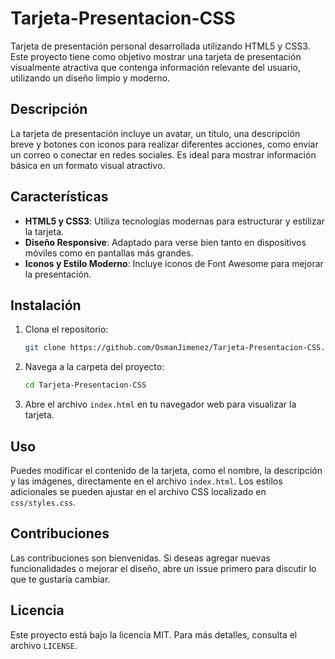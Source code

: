 
# Tarjeta-Presentacion-CSS

Tarjeta de presentación personal desarrollada utilizando HTML5 y CSS3. Este proyecto tiene como objetivo mostrar una tarjeta de presentación visualmente atractiva que contenga información relevante del usuario, utilizando un diseño limpio y moderno.

## Descripción

La tarjeta de presentación incluye un avatar, un título, una descripción breve y botones con iconos para realizar diferentes acciones, como enviar un correo o conectar en redes sociales. Es ideal para mostrar información básica en un formato visual atractivo.

## Características

- **HTML5 y CSS3**: Utiliza tecnologías modernas para estructurar y estilizar la tarjeta.
- **Diseño Responsive**: Adaptado para verse bien tanto en dispositivos móviles como en pantallas más grandes.
- **Iconos y Estilo Moderno**: Incluye iconos de Font Awesome para mejorar la presentación.

## Instalación

1. Clona el repositorio:

   ```bash
   git clone https://github.com/OsmanJimenez/Tarjeta-Presentacion-CSS.git
   ```

2. Navega a la carpeta del proyecto:

   ```bash
   cd Tarjeta-Presentacion-CSS
   ```

3. Abre el archivo `index.html` en tu navegador web para visualizar la tarjeta.

## Uso

Puedes modificar el contenido de la tarjeta, como el nombre, la descripción y las imágenes, directamente en el archivo `index.html`. Los estilos adicionales se pueden ajustar en el archivo CSS localizado en `css/styles.css`.

## Contribuciones

Las contribuciones son bienvenidas. Si deseas agregar nuevas funcionalidades o mejorar el diseño, abre un issue primero para discutir lo que te gustaría cambiar.

## Licencia

Este proyecto está bajo la licencia MIT. Para más detalles, consulta el archivo `LICENSE`.
